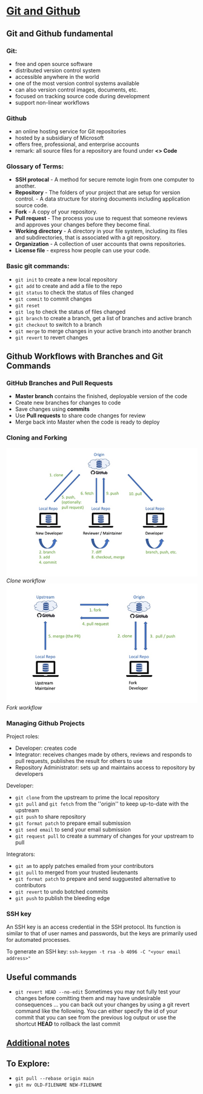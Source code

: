 # [Git and Github](https://www.coursera.org/learn/getting-started-with-git-and-github)

## Git and Github fundamental
### Git:
+ free and open source software
+ distributed version control system
+ accessible anywhere in the world
+ one of the most version control systems available
+ can also version control images, documents, etc.
+ focused on tracking source code during development
+ support non-linear workflows

### Github
+ an online hosting service for Git repositories
+ hosted by a subsidiary of Microsoft
+ offers free, professional, and enterprise accounts
+ remark: all source files for a repository are found under **<> Code**

### Glossary of Terms:
+ **SSH protocal** - A method for secure remote login from one computer to another.
+ **Repository** - The folders of your project that are setup for version control. - A data structure for storing documents including application source code.
+ **Fork** - A copy of your repository.
+ **Pull request** - The process you use to request that someone reviews and approves your changes before they become final.
+ **Working directory** - A directory in your file system, including its files and subdirectories, that is associated with a git repository.
+ **Organization** - A collection of user accounts that owns repositories.
+ **License file** - express how people can use your code.

### Basic git commands:
+ `git init` to create a new local repository
+ `git add` to create and add a file to the repo
+ `git status` to check the status of files changed
+ `git commit` to commit changes
+ `git reset`
+ `git log` to check the status of files changed
+ `git branch` to create a branch, get a list of branches and active branch
+ `git checkout` to switch to a branch
+ `git merge` to merge changes in your active branch into another branch
+ `git revert` to revert changes

## Github Workflows with Branches and Git Commands
### GitHub Branches and Pull Requests
+ **Master branch** contains the finished, deployable version of the code
+ Create new branches for changes to code
+ Save changes using **commits**
+ Use **Pull requests** to share code changes for review
+ Merge back into Master when the code is ready to deploy

### Cloning and Forking
![Clone workflow](clone-workflow.jpg)*Clone workflow*
![Fork workflow](fork-workflow.jpg)*Fork workflow*

### Managing Github Projects
Project roles:
+ Developer: creates code
+ Integrator: receives changes made by others, reviews and responds to pull requests, publishes the result for others to use
+ Repository Administrator: sets up and maintains access to repository by developers

Developer:
+ `git clone` from the upstream to prime the local repository
+ `git pull` and `git fetch` from the ''origin'' to keep up-to-date with the upstream
+ `git push` to share repository
+ `git format patch` to prepare email submission
+ `git send email` to send your email submission
+ `git request pull` to create a summary of changes for your upstream to pull

Integrators:
+ `git am` to apply patches emailed from your contributors
+ `git pull` to merged from your trusted lieutenants
+ `git format patch` to prepare and send sugguested alternative to contributors
+ `git revert` to undo botched commits
+ `git push` to publish the bleeding edge

### SSH key
An SSH key is an access credential in the SSH protocol. Its function is similar to that of user names and passwords, but the keys are primarily used for automated processes. 

To generate an SSH key: `ssh-keygen -t rsa -b 4096 -C "<your email address>"`

## Useful commands
+ `git revert HEAD --no-edit` Sometimes you may not fully test your changes before comitting them and may have undesirable consequences … you can back out your changes by using a git revert command like the following. You can either specify the id of your commit that you can see from the previous log output or use the shortcut **HEAD** to rollback the last commit

## [Additional notes](https://github.com/alannguyencs/pro_git)

## To Explore:
+ `git pull --rebase origin main`
+ `git mv OLD-FILENAME NEW-FILENAME`